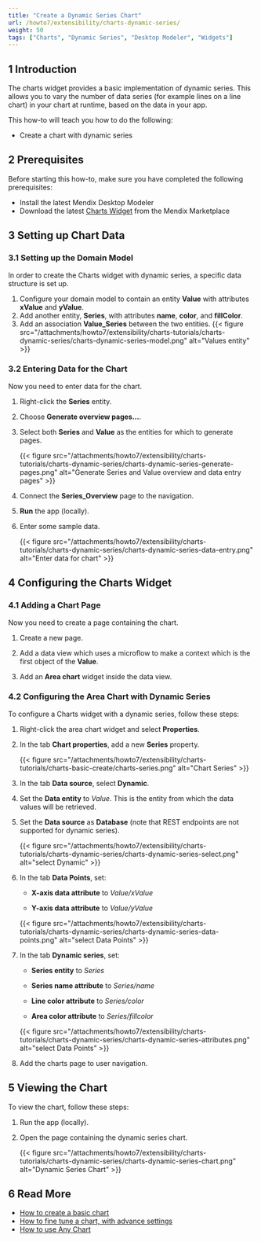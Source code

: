 ```yaml
---
title: "Create a Dynamic Series Chart"
url: /howto7/extensibility/charts-dynamic-series/
weight: 50
tags: ["Charts", "Dynamic Series", "Desktop Modeler", "Widgets"]
---
```


## 1 Introduction

The charts widget provides a basic implementation of dynamic series. This allows you to vary the number of data series (for example lines on a line chart) in your chart at runtime, based on the data in your app.

This how-to will teach you how to do the following:

* Create a chart with dynamic series

## 2 Prerequisites

Before starting this how-to, make sure you have completed the following prerequisites:

* Install the latest Mendix Desktop Modeler
* Download the latest [Charts Widget](/appstore/widgets/charts/) from the Mendix Marketplace

## 3 Setting up Chart Data

### 3.1 Setting up the Domain Model

In order to create the Charts widget with dynamic series, a specific data structure is set up.

1. Configure your domain model to contain an entity **Value** with attributes **xValue** and **yValue**.
1. Add another entity, **Series**, with attributes **name**, **color**, and **fillColor**.
1. Add an association **Value_Series** between the two entities.
    {{< figure src="/attachments/howto7/extensibility/charts-tutorials/charts-dynamic-series/charts-dynamic-series-model.png" alt="Values entity" >}}

### 3.2 Entering Data for the Chart

Now you need to enter data for the chart.

1. Right-click the **Series** entity.

2. Choose **Generate overview pages...**.

3. Select both **Series** and **Value** as the entities for which to generate pages.

    {{< figure src="/attachments/howto7/extensibility/charts-tutorials/charts-dynamic-series/charts-dynamic-series-generate-pages.png" alt="Generate Series and Value overview and data entry pages" >}}

4. Connect the **Series_Overview** page to the navigation.

5. **Run** the app (locally).

6. Enter some sample data.

    {{< figure src="/attachments/howto7/extensibility/charts-tutorials/charts-dynamic-series/charts-dynamic-series-data-entry.png" alt="Enter data for chart" >}}

## 4 Configuring the Charts Widget

### 4.1 Adding a Chart Page

Now you need to create a page containing the chart.

1. Create a new page.

2. Add a data view which uses a microflow to make a context which is the first object of the **Value**.

3. Add an **Area chart** widget inside the data view.

### 4.2 Configuring the Area Chart with Dynamic Series

To configure a Charts widget with a dynamic series, follow these steps:

1. Right-click the area chart widget and select **Properties**.

1. In the tab **Chart properties**, add a new **Series** property.

    {{< figure src="/attachments/howto7/extensibility/charts-tutorials/charts-basic-create/charts-series.png" alt="Chart Series" >}}

1. In the tab **Data source**, select **Dynamic**.
    
1. Set the **Data entity** to *Value*. This is the entity from which the data values will be retrieved.

1. Set the **Data source** as **Database** (note that REST endpoints are not supported for dynamic series).

    {{< figure src="/attachments/howto7/extensibility/charts-tutorials/charts-dynamic-series/charts-dynamic-series-select.png" alt="select Dynamic" >}}

1. In the tab **Data Points**, set:

    * **X-axis data attribute** to *Value/xValue*

    * **Y-axis data attribute** to *Value/yValue*

    {{< figure src="/attachments/howto7/extensibility/charts-tutorials/charts-dynamic-series/charts-dynamic-series-data-points.png" alt="select Data Points" >}}


1. In the tab **Dynamic series**, set: 

    * **Series entity** to *Series*

    * **Series name attribute** to *Series/name*
    
    * **Line color attribute** to *Series/color*

    * **Area color attribute** to *Series/fillcolor*

    {{< figure src="/attachments/howto7/extensibility/charts-tutorials/charts-dynamic-series/charts-dynamic-series-attributes.png" alt="select Data Points" >}}

1. Add the charts page to user navigation.

## 5 Viewing the Chart

To view the chart, follow these steps:

1. Run the app (locally).

1. Open the page containing the dynamic series chart.

    {{< figure src="/attachments/howto7/extensibility/charts-tutorials/charts-dynamic-series/charts-dynamic-series-chart.png" alt="Dynamic Series Chart" >}}

## 6 Read More

* [How to create a basic chart](/howto7/extensibility/charts-basic-create/)
* [How to fine tune a chart, with advance settings](/howto7/extensibility/charts-advanced-tuning/)
* [How to use Any Chart](/howto7/extensibility/charts-any-usage/)
